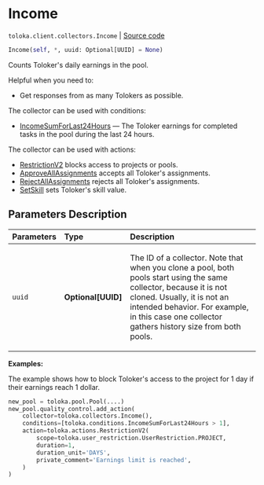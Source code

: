# Income
`toloka.client.collectors.Income` | [Source code](https://github.com/Toloka/toloka-kit/blob/v1.2.0/src/client/collectors.py#L363)

```python
Income(self, *, uuid: Optional[UUID] = None)
```

Counts Toloker's daily earnings in the pool.


Helpful when you need to:
- Get responses from as many Tolokers as possible.

The collector can be used with conditions:
* [IncomeSumForLast24Hours](toloka.client.conditions.IncomeSumForLast24Hours.md) — The Toloker earnings for completed tasks in the pool during the last 24 hours.

The collector can be used with actions:
* [RestrictionV2](toloka.client.actions.RestrictionV2.md) blocks access to projects or pools.
* [ApproveAllAssignments](toloka.client.actions.ApproveAllAssignments.md) accepts all Toloker's assignments.
* [RejectAllAssignments](toloka.client.actions.RejectAllAssignments.md) rejects all Toloker's assignments.
* [SetSkill](toloka.client.actions.SetSkill.md) sets Toloker's skill value.

## Parameters Description

| Parameters | Type | Description |
| :----------| :----| :-----------|
`uuid`|**Optional\[UUID\]**|<p>The ID of a collector. Note that when you clone a pool, both pools start using the same collector, because it is not cloned. Usually, it is not an intended behavior. For example, in this case one collector gathers history size from both pools.</p>

**Examples:**

The example shows how to block Toloker's access to the project for 1 day if their earnings reach 1 dollar.

```python
new_pool = toloka.pool.Pool(....)
new_pool.quality_control.add_action(
    collector=toloka.collectors.Income(),
    conditions=[toloka.conditions.IncomeSumForLast24Hours > 1],
    action=toloka.actions.RestrictionV2(
        scope=toloka.user_restriction.UserRestriction.PROJECT,
        duration=1,
        duration_unit='DAYS',
        private_comment='Earnings limit is reached',
    )
)
```
